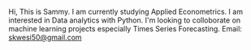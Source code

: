 Hi, This is Sammy.
I am currently studying Applied Econometrics.
I am interested in Data analytics with Python.
I'm looking to colloborate on machine learning projects especially Times Series Forecasting.
Email: skwesi50@gmail.com

<!---
BigSam101/BigSam101 is a ✨ special ✨ repository because its `README.md` (this file) appears on your GitHub profile.
You can click the Preview link to take a look at your changes.
--->
